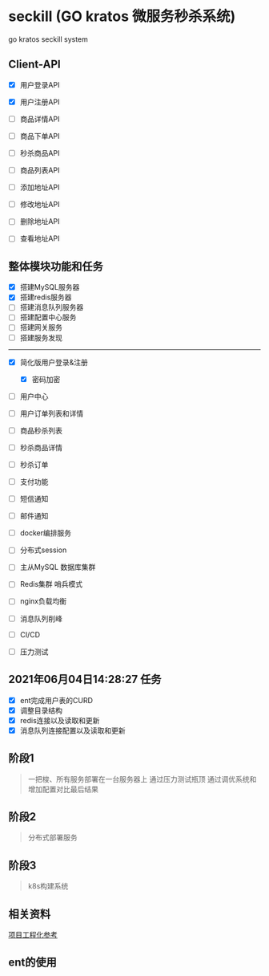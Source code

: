 # seckill (GO kratos 微服务秒杀系统)

go kratos seckill system


## Client-API

- [x] 用户登录API
- [x] 用户注册API
- [ ] 商品详情API
- [ ] 商品下单API
- [ ] 秒杀商品API
- [ ] 商品列表API
- [ ] 添加地址API
- [ ] 修改地址API
- [ ] 删除地址API
- [ ] 查看地址API


## 整体模块功能和任务

- [x] 搭建MySQL服务器
- [x] 搭建redis服务器
- [ ] 搭建消息队列服务器
- [ ] 搭建配置中心服务
- [ ] 搭建网关服务
- [ ] 搭建服务发现

-----

- [x] 简化版用户登录&注册
  - [x] 密码加密
- [ ] 用户中心
- [ ] 用户订单列表和详情
- [ ] 商品秒杀列表
- [ ] 秒杀商品详情
- [ ] 秒杀订单
- [ ] 支付功能
- [ ] 短信通知
- [ ] 邮件通知

- [ ] docker编排服务
- [ ] 分布式session
- [ ] 主从MySQL 数据库集群
- [ ] Redis集群 哨兵模式
- [ ] nginx负载均衡
- [ ] 消息队列削峰
- [ ] CI/CD
- [ ] 压力测试

## 2021年06月04日14:28:27 任务

- [x] ent完成用户表的CURD
- [x] 调整目录结构
- [x] redis连接以及读取和更新
- [x] 消息队列连接配置以及读取和更新

## 阶段1

> 一把梭、所有服务部署在一台服务器上 通过压力测试瓶顶 通过调优系统和增加配置对比最后结果

## 阶段2

> 分布式部署服务


## 阶段3

> k8s构建系统


## 相关资料

[项目工程化参考](https://github.com/go-kratos/beer-shop)


## ent的使用


